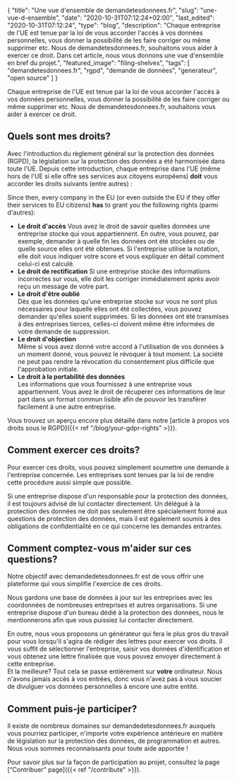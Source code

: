 {
    "title": "Une vue d'ensemble de demandetesdonnees.fr",
    "slug": "une-vue-d-ensemble",
    "date": "2020-10-31T07:12:24+02:00",
    "last_edited": "2020-10-31T07:12:24",
    "type": "blog",
    "description": "Chaque entreprise de l'UE est tenue par la loi de vous accorder l'accès à vos données personnelles, vous donner la possibilité de les faire corriger ou même supprimer etc. Nous de demandetesdonnees.fr, souhaitons vous aider à exercer ce droit. Dans cet article, nous vous donnons une vue d'ensemble en bref du projet.",
    "featured_image": "filing-shelves",
    "tags": [ "demandetesdonnees.fr", "rgpd", "demande de données", "generateur", "open source" ]
}

Chaque entreprise de l'UE est tenue par la loi de vous accorder l'accès à vos données personnelles, vous donner la possibilité de les faire corriger ou même supprimer etc. Nous de demandetesdonnees.fr, souhaitons vous aider à exercer ce droit.

## Quels sont mes droits?

Avec l'introduction du règlement général sur la protection des données (RGPD), la législation sur la protection des données a été harmonisée dans toute l'UE. Depuis cette introduction, chaque entreprise dans l'UE (même hors de l'UE si elle offre ses services aux citoyens européens) **doit** vous accorder les droits suivants (entre autres) :

Since then, every company in the EU (or even outside the EU if they offer their services to EU citizens) **has** to grant you the following rights (parmi d'autres):

* **Le droit d'accès**
Vous avez le droit de savoir quelles données une entreprise stocke qui vous appartiennent. En outre, vous pouvez, par exemple, demander à quelle fin les données ont été stockées ou de quelle source elles ont été obtenues. Si l'entreprise utilise la notation, elle doit vous indiquer votre score et vous expliquer en détail comment celui-ci est calculé.
* **Le droit de rectification**
Si une entreprise stocke des informations incorrectes sur vous, elle doit les corriger immédiatement après avoir reçu un message de votre part.
* **Le droit d'être oublié**  
Dès que les données qu'une entreprise stocke sur vous ne sont plus nécessaires pour laquelle elles ont été collectées, vous pouvez demander qu'elles soient supprimées. Si les données ont été transmises à des entreprises tierces, celles-ci doivent même être informées de votre demande de suppression.  
* **Le droit d'objection**  
Même si vous avez donné votre accord à l'utilisation de vos données à un moment donné, vous pouvez le révoquer à tout moment. La société ne peut pas rendre la révocation du consentement plus difficile que l'approbation initiale.
* **Le droit à la portabilité des données**  
Les informations que vous fournissez à une entreprise vous appartiennent. Vous avez le droit de récuperer ces informations de leur part dans un format commun lisible afin de pouvoir les transférer facilement à une autre entreprise.

Vous trouvez un aperçu encore plus détaillé dans notre [article à propos vos droits sous le RGPD]({{< ref "/blog/your-gdpr-rights" >}}).

## Comment exercer ces droits?

Pour exercer ces droits, vous pouvez simplement soumettre une demande à l'entreprise concernée. Les entreprises sont tenues par la loi de rendre cette procédure aussi simple que possible.

Si une entreprise dispose d'un responsable pour la protection des données, il est toujours advisé de lui contacter directement. Un délégué à la protection des données ne doit pas seulement être spécialement formé aux questions de protection des données, mais il est également soumis à des obligations de confidentialité en ce qui concerne les demandes entrantes.

## Comment comptez-vous m'aider sur ces questions?

Notre objectif avec demandedetesdonnees.fr est de vous offrir une plateforme qui vous simplifie l'exercice de ces droits.

Nous gardons une base de données à jour sur les entreprises avec les coordonnées de nombreuses entreprises et autres organisations. Si une entreprise dispose d'un bureau dédié à la protection des données, nous le mentionnerons afin que vous puissiez lui contacter directement.

En outre, nous vous proposons un générateur qui fera le plus gros du travail pour vous lorsqu'il s'agira de rédiger des lettres pour exercer vos droits. Il vous suffit de sélectionner l'entreprise, saisir vos données d'identification et vous obtenez une lettre finalisée que vous pouvez envoyer directement à cette entreprise.  
Et la meilleure? Tout cela se passe entièrement sur **votre** ordinateur. Nous n'avons jamais accès à vos entrées, donc vous n'avez pas à vous soucier de divulguer vos données personnelles à encore une autre entité.

## Comment puis-je participer?

Il existe de nombreux domaines sur demandedetesdonnees.fr auxquels vous pourriez participer, n'importe votre expérience antérieure en matière de législation sur la protection des données, de programmation et autres. Nous vous sommes reconnaissants pour toute aide apportée !

Pour savoir plus sur la façon de participation au projet, consultez la page [“Contribuer” page]({{< ref "/contribute" >}}).
